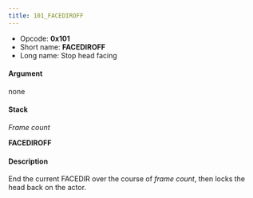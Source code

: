 ```yaml
---
title: 101_FACEDIROFF
---
```


-   Opcode: **0x101**
-   Short name: **FACEDIROFF**
-   Long name: Stop head facing

#### Argument

none

#### Stack

  
*Frame count*

**FACEDIROFF**

#### Description

End the current FACEDIR over the course of *frame count*, then locks the head back on the actor.
